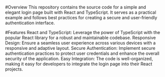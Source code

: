 #Overview
This repository contains the source code for a simple and elegant login page built with React and TypeScript. It serves as a practical example and follows best practices for creating a secure and user-friendly authentication interface.


#Features
React and TypeScript: Leverage the power of TypeScript with the popular React library for a robust and maintainable codebase.
Responsive Design: Ensure a seamless user experience across various devices with a responsive and adaptive layout.
Secure Authentication: Implement secure authentication practices to protect user credentials and enhance the overall security of the application.
Easy Integration: The code is well-organized, making it easy for developers to integrate the login page into their React projects.
